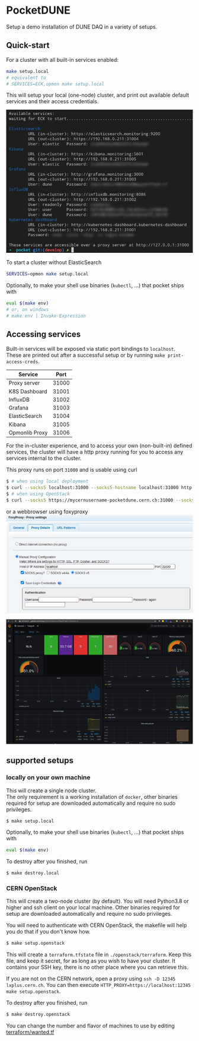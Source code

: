 # PocketDUNE

Setup a demo installation of DUNE DAQ in a variety of setups.

## Quick-start

For a cluster with all built-in services enabled:
```bash
make setup.local
# equivalent to
# SERVICES=ECK,opmon make setup.local
```

This will setup your local (one-node) cluster, and print out available default services and their access credentials.

![](docs/print-access-creds.png)

To start a cluster without ElasticSearch
```bash
SERVICES=opmon make setup.local
```

Optionally, to make your shell use binaries (`kubectl`, ...) that pocket ships with
```bash
eval $(make env)
# or, on windows
# make env | Invoke-Expression
```

## Accessing services

Built-in services will be exposed via static port bindings to `localhost`.  
These are printed out after a successful setup or by running `make print-access-creds`.

|Service|Port|
|-|-|
|Proxy server|31000|
|K8S Dashboard|31001|
|InfluxDB|31002|
|Grafana|31003|
|ElasticSearch|31004|
|Kibana|31005|
|Opmonlib Proxy|31006|

For the in-cluster experience, and to access your own (non-built-in) defined services,
the cluster will have a http proxy running for you to access any services internal to the cluster.

This proxy runs on port `31000` and is usable using curl
```bash
$ # when using local deployment
$ curl --socks5 localhost:31000 --socks5-hostname localhost:31000 http://example-server
$ # when using OpenStack
$ curl --socks5 https://mycernusername-pocketdune.cern.ch:31000 --socks5-hostname https://mycernusername-pocketdune.cern.ch:31000 http://example-server
```

or a webbrowser using foxyproxy  
![](docs/foxyproxy.png)

![](docs/grafana.png)

## supported setups

### locally on your own machine
This will create a single node cluster.  
The only requirement is a working installation of `docker`, other binaries required for setup are downloaded automatically and require no sudo privileges.
```bash
$ make setup.local
```

Optionally, to make your shell use binaries (`kubectl`, ...) that pocket ships with
```bash
eval $(make env)
```

To destroy after you finished, run
```bash
$ make destroy.local
```

### CERN OpenStack
This will create a two-node cluster (by default). You will need Python3.8 or higher and ssh client on your local machine. Other binaries required for setup are downloaded automatically and require no sudo privileges.

You will need to authenticate with CERN OpenStack, the makefile will help you do that if you don't know how.
```bash
$ make setup.openstack
```

This will create a `terraform.tfstate` file in `./openstack/terraform`. Keep this file, and keep it secret, for as long as you wish to have your cluster.
It contains your SSH key, there is no other place where you can retrieve this.

If you are not on the CERN network, open a proxy using `ssh -D 12345 lxplus.cern.ch`.
You can then execute `HTTP_PROXY=https://localhost:12345 make setup.openstack`.

To destroy after you finished, run
```bash
$ make destroy.openstack
```

You can change the number and flavor of machines to use by editing [terraform/wanted.tf](terraform/wanted.tf)